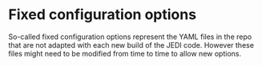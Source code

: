 # Fixed configuration options

So-called fixed configuration options represent the YAML files in the repo that are not adapted with each new build of the JEDI code. However these files might need to be modified from time to time to allow new options.
